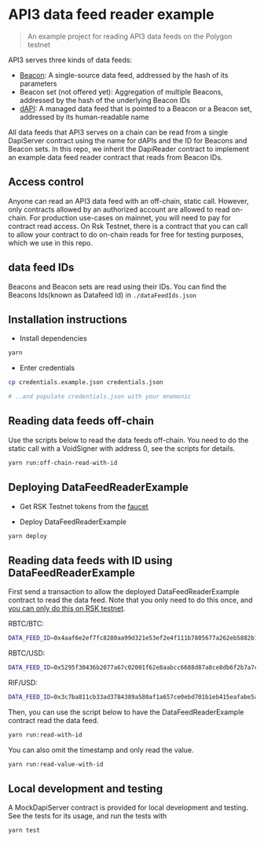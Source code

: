 # API3 data feed reader example

> An example project for reading API3 data feeds on the Polygon testnet

API3 serves three kinds of data feeds:

- [Beacon](https://medium.com/api3/beacons-building-blocks-for-web3-data-connectivity-df6ad3eb5763): A single-source
  data feed, addressed by the hash of its parameters
- Beacon set (not offered yet): Aggregation of multiple Beacons, addressed by the hash of the underlying Beacon IDs
- [dAPI](https://medium.com/api3/dapis-apis-for-dapps-53b83f8d2493): A managed data feed that is pointed to a Beacon or
  a Beacon set, addressed by its human-readable name

All data feeds that API3 serves on a chain can be read from a single DapiServer contract using the name for dAPIs and
the ID for Beacons and Beacon sets. In this repo, we inherit the DapiReader contract to implement an example data feed
reader contract that reads from Beacon IDs.

## Access control

Anyone can read an API3 data feed with an off-chain, static call. However, only contracts allowed by an authorized
account are allowed to read on-chain. For production use-cases on mainnet, you will need to pay for contract read
access. On Rsk Testnet, there is a contract that you can call to allow your contract to do on-chain reads for free for
testing purposes, which we use in this repo.

## data feed IDs

Beacons and Beacon sets are read using their IDs. You can find the Beacons Ids(known as Datafeed Id) in
`./dataFeedIds.json`

## Installation instructions

- Install dependencies

```sh
yarn
```

- Enter credentials

```sh
cp credentials.example.json credentials.json

# ..and populate credentials.json with your mnemonic
```

## Reading data feeds off-chain

Use the scripts below to read the data feeds off-chain. You need to do the static call with a VoidSigner with address 0,
see the scripts for details.

```sh
yarn run:off-chain-read-with-id
```

## Deploying DataFeedReaderExample

- Get RSK Testnet tokens from the [faucet](https://faucet.rsk.co/)

- Deploy DataFeedReaderExample

```sh
yarn deploy
```

## Reading data feeds with ID using DataFeedReaderExample

First send a transaction to allow the deployed DataFeedReaderExample contract to read the data feed. Note that you only
need to do this once, and [you can only do this on RSK testnet](#access-control).

RBTC/BTC:

```sh
DATA_FEED_ID=0x4aaf6e2ef7fc8280aa99d321e53ef2e4f111b7805677a262eb5882b1a27b5108 yarn run:allow-to-read-with-id
```

RBTC/USD:

```sh
DATA_FEED_ID=0x5295f30436b2077a67c02001f62e8aabcc6688d87a8ce8db6f2b7a7cad4f0b01 yarn run:allow-to-read-with-id
```

RIF/USD:

```sh
DATA_FEED_ID=0x3c7ba811cb33ad3784389a580af1a657ce0ebd701b1eb415eafabe5a4885e92f yarn run:allow-to-read-with-id
```

Then, you can use the script below to have the DataFeedReaderExample contract read the data feed.

```sh
yarn run:read-with-id
```

You can also omit the timestamp and only read the value.

```sh
yarn run:read-value-with-id
```

## Local development and testing

A MockDapiServer contract is provided for local development and testing. See the tests for its usage, and run the tests
with

```sh
yarn test
```
